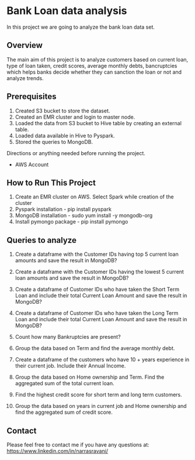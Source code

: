 # Bank Loan data analysis

In this project we are going to analyze the bank loan data set. 

## Overview
The main aim of this project is to analyze customers based on current loan, type of loan taken, credit scores, average monthly debts, bancruptcies which helps banks decide whether they can sanction the loan or not and analyze trends.

## Prerequisites
1. Created S3 bucket to store the dataset.
2. Created an EMR cluster and login to master node.
2. Loaded the data from S3 bucket to Hive table by creating an external table.
3. Loaded data available in Hive to Pyspark.
4. Stored the queries to MongoDB.

Directions or anything needed before running the project.

- AWS Account

## How to Run This Project

1. Create an EMR cluster on AWS. Select Spark while creation of the cluster
2. Pyspark installation - pip install pyspark
3. MongoDB installation - sudo yum install -y mongodb-org 
4. Install pymongo package - pip install pymongo

## Queries to analyze

1. Create a dataframe with the Customer IDs having top 5 current loan amounts  and save the result in MongoDB?

2. Create a dataframe with the Customer IDs having the lowest 5 current loan amounts  and save the result in MongoDB?

3. Create a dataframe of Customer IDs who have taken the Short Term Loan and include their total Current Loan Amount and save the result in MongoDB? 

4. Create a dataframe of Customer IDs who have taken the Long Term Loan and include their total Current Loan Amount and save the result in MongoDB? 

5. Count how many Bankruptcies are present?

6. Group the data based on Term and find the average monthly debt.

7. Create a dataframe of the customers who have 10 + years experience in their current job. Include their Annual Income.

8. Group the data based on Home ownership and Term. Find the aggregated sum of the total current loan.

9. Find the highest credit score for short term and long term customers.

10. Group the data based on years in current job and Home ownership and find the aggregated sum of credit score.

## Contact

Please feel free to contact me if you have any questions at: https://www.linkedin.com/in/narrasravani/
